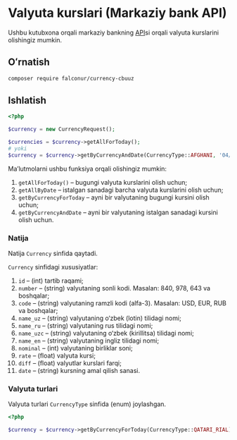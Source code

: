 # Valyuta kurslari (Markaziy bank API)

Ushbu kutubxona orqali markaziy bankning [API](https://cbu.uz/uz/arkhiv-kursov-valyut/veb-masteram/)si orqali valyuta kurslarini olishingiz mumkin.

## Oʻrnatish

```bash
composer require falconur/currency-cbuuz
```

## Ishlatish
```php
<?php 

$currency = new CurrencyRequest();

$currencies = $currency->getAllForToday();
# yoki
$currency = $currency->getByCurrencyAndDate(CurrencyType::AFGHANI, '04/02/2023');
```

Maʼlutmolarni ushbu funksiya orqali olishingiz mumkin:

1. `getAllForToday()` – bugungi valyuta kurslarini olish uchun;
2. `getAllByDate` – istalgan sanadagi barcha valyuta kurslarini olish uchun;
3. `getByCurrencyForToday` – ayni bir valyutaning bugungi kursini olish uchun;
4. `getByCurrencyAndDate` – ayni bir valyutaning istalgan sanadagi kursini olish uchun.

### Natija

Natija `Currency` sinfida qaytadi.

`Currency` sinfidagi xususiyatlar:

1. `id` – (int) tartib raqami;
2. `number` – (string) valyutaning sonli kodi. Masalan: 840, 978, 643 va boshqalar;
3. `code` – (string) valyutaning ramzli kodi (alfa-3). Masalan: USD, EUR, RUB va boshqalar;
4. `name_uz` – (string) valyutaning o‘zbek (lotin) tilidagi nomi;
5. `name_ru` – (string) valyutaning rus tilidagi nomi;
6. `name_uzc` – (string) valyutaning o‘zbek (kirillitsa) tilidagi nomi;
7. `name_en` – (string) valyutaning ingliz tilidagi nomi;
8. `nominal` – (int) valyutaning birliklar soni;
9. `rate` – (float) valyuta kursi;
10. `diff` – (float) valyutlar kurslari farqi;
11. `date` – (string) kursning amal qilish sanasi.

### Valyuta turlari

Valyuta turlari `CurrencyType` sinfida (enum) joylashgan.

```php
<?php

$currency = $currency->getByCurrencyForToday(CurrencyType::QATARI_RIAL);

